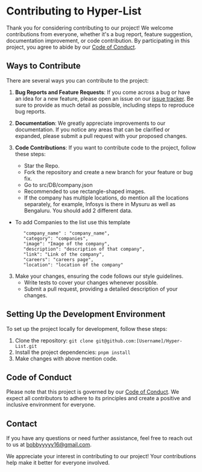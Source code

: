 # Contributing to Hyper-List

Thank you for considering contributing to our project! We welcome contributions from everyone, whether it's a bug report, feature suggestion, documentation improvement, or code contribution. By participating in this project, you agree to abide by our [Code of Conduct](./CODE_OF_CONDUCT.md).

## Ways to Contribute

There are several ways you can contribute to the project:

1. **Bug Reports and Feature Requests**: If you come across a bug or have an idea for a new feature, please open an issue on our [issue tracker](https://github.com/bobbyy16/Hyper-List/issues). Be sure to provide as much detail as possible, including steps to reproduce bug reports.

2. **Documentation**: We greatly appreciate improvements to our documentation. If you notice any areas that can be clarified or expanded, please submit a pull request with your proposed changes.

3. **Code Contributions**: If you want to contribute code to the project, follow these steps:
   - Star the Repo.
   - Fork the repository and create a new branch for your feature or bug fix.
   - Go to src/DB/company.json
   - Recommended to use rectangle-shaped images.
   - If the company has multiple locations, do mention all the locations separately, for example, Infosys is there in Mysuru as well as Bengaluru. You should add 2 different data.
- To add Companies to the list use this template  
   
         "company_name" : "company_name",
         "category": "companies",
         "image": "Image of the company",
         "description": "description of that company",
         "link": "Link of the company",
         "careers": "careers page",
         "location": "location of the company"


3. Make your changes, ensuring the code follows our style guidelines.
   - Write tests to cover your changes whenever possible.
   - Submit a pull request, providing a detailed description of your changes.

## Setting Up the Development Environment

To set up the project locally for development, follow these steps:

1. Clone the repository: `git clone git@github.com:[Username]/Hyper-List.git`
2. Install the project dependencies: `pnpm install`
3. Make changes with above mention code.


## Code of Conduct

Please note that this project is governed by our [Code of Conduct](./CODE_OF_CONDUCT.md). We expect all contributors to adhere to its principles and create a positive and inclusive environment for everyone.

## Contact

If you have any questions or need further assistance, feel free to reach out to us at bobbyyyyy16@gmail.com.

We appreciate your interest in contributing to our project! Your contributions help make it better for everyone involved.
